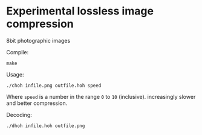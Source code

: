 # Experimental lossless image compression

8bit photographic images

Compile:
```
make
```

Usage:

```
./choh infile.png outfile.hoh speed
```

Where ``speed`` is a number in the range ``0`` to ``10`` (inclusive). increasingly slower and better compression.

Decoding:
```
./dhoh infile.hoh outfile.png
```
